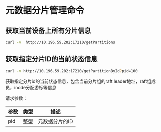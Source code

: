 # 元数据分片管理命令

## 获取当前设备上所有分片信息

``` bash
curl -v  http://10.196.59.202:17210/getPartitions
```

## 获取指定分片ID的当前状态信息

``` bash
curl -v http://10.196.59.202:17210/getPartitionById?pid=100
```

获取指定分片id的当前状态信息，包含当前分片组的raft
leader地址，raft组成员，inode分配游标等信息

请求参数：

| 参数  | 类型  | 描述       |
|-----|-----|----------|
| pid | 整型  | 元数据分片的ID |
